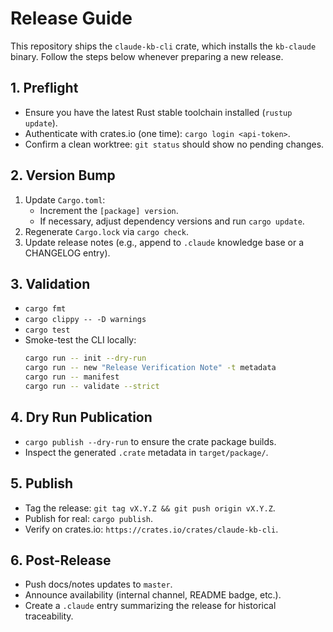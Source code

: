 # Release Guide

This repository ships the `claude-kb-cli` crate, which installs the `kb-claude` binary. Follow the steps below whenever preparing a new release.

## 1. Preflight
- Ensure you have the latest Rust stable toolchain installed (`rustup update`).
- Authenticate with crates.io (one time): `cargo login <api-token>`.
- Confirm a clean worktree: `git status` should show no pending changes.

## 2. Version Bump
1. Update `Cargo.toml`:
   - Increment the `[package] version`.
   - If necessary, adjust dependency versions and run `cargo update`.
2. Regenerate `Cargo.lock` via `cargo check`.
3. Update release notes (e.g., append to `.claude` knowledge base or a CHANGELOG entry).

## 3. Validation
- `cargo fmt`
- `cargo clippy -- -D warnings`
- `cargo test`
- Smoke-test the CLI locally:
  ```bash
  cargo run -- init --dry-run
  cargo run -- new "Release Verification Note" -t metadata
  cargo run -- manifest
  cargo run -- validate --strict
  ```

## 4. Dry Run Publication
- `cargo publish --dry-run` to ensure the crate package builds.
- Inspect the generated `.crate` metadata in `target/package/`.

## 5. Publish
- Tag the release: `git tag vX.Y.Z && git push origin vX.Y.Z`.
- Publish for real: `cargo publish`.
- Verify on crates.io: `https://crates.io/crates/claude-kb-cli`.

## 6. Post-Release
- Push docs/notes updates to `master`.
- Announce availability (internal channel, README badge, etc.).
- Create a `.claude` entry summarizing the release for historical traceability.
